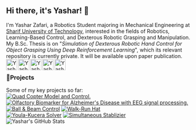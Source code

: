## Hi there, it's Yashar! 👋
I'm Yashar Zafari, a Robotics Student majoring in Mechanical Engineering at [Sharif University of Technology](https://en.sharif.edu/), interested in the fields of Robotics, Learning-Based Control, and Dexterous Robotic Grasping and Manipulation. My B.Sc. Thesis is on "_Simulation of Dexterous Robotic Hand Control for Object Grasping Using Deep Reinforcement Learning_", which its relevant repository is currently private. It will be available upon paper publication.
<br />
<a href="https://www.linkedin.com/in/zafariyashar" title="Yashar's LinkedIn"> 
  <img align="left" alt="Yashar's LinkedIN" width="30" height="30" src="https://img.icons8.com/fluency/48/linkedin.png"/>
</a>
<a href="https://t.me/yaswhar" title="Yashar's Telegram">
  <img align="left" alt="Yashar's Telegram" width="30" src="https://img.icons8.com/fluency/48/telegram-app.png" />
</a>
<a href="https://www.instagram.com/yaswhar/" title="Yashar's Instagram">
  <img align="left" alt="Yashar's Instagram" width="30" src="https://img.icons8.com/fluency/48/instagram-new.png"/>
</a>
</a>
<a href="mailto:zafari.h.yashar@gmail.com" title="Yashar's Gmail">
  <img align="left" alt="Yashar's Gmail" width="30" src="https://img.icons8.com/fluency/48/gmail-new.png"/>
</a>
<a href="mailto:yashar.zafarihaqqi@mech.sharif.edu" title="Yashar's University Email">
  <img align="left" alt="Yashar's University Email" width="30" src="https://img.icons8.com/color/48/email.png"/>
</a>
<br />

### :pushpin:Projects
Some of my key projects so far:
<br />
[![Quad Copter Model and Control.](https://github-readme-stats.vercel.app/api/pin?username=yaswhar&repo=quadcopter-model-control&theme=github_dark)](https://github.com/yaswhar/quadcopter-model-control)
[![Olfactory Biomarker for Alzheimer's Disease with EEG signal processing.](https://github-readme-stats.vercel.app/api/pin?username=yaswhar&repo=eeg-Olfactory-Biomarker&theme=github_dark)](https://github.com/yaswhar/eeg-Olfactory-Biomarker)
<br />
[![Ball & Beam Control](https://github-readme-stats.vercel.app/api/pin?username=yaswhar&repo=Ball-Beam-Control&theme=github_dark)](https://github.com/yaswhar/Ball-Beam-Control)
[![Walk-Run Hat](https://github-readme-stats.vercel.app/api/pin?username=yaswhar&repo=WalkRunHat&theme=github_dark)](https://github.com/yaswhar/WalkRunHat)
<br />
[![Youla-Kucera Solver](https://github-readme-stats.vercel.app/api/pin?username=yaswhar&repo=Youla-Kucera&theme=github_dark)](https://github.com/yaswhar/Youla-Kucera)
[![Simultaneous Stablizier](https://github-readme-stats.vercel.app/api/pin?username=yaswhar&repo=Stimul_IMC&theme=github_dark)](https://github.com/yaswhar/Stimul_IMC)
<br />
<img src="https://github-readme-stats.vercel.app/api?username=yaswhar&show_icons=true&hide_border=true&count_private=true&theme=github_dark&icon_color=fad000" alt="Yashar's GitHub Stats">
